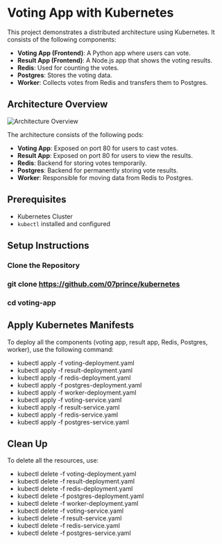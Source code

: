 # Voting App with Kubernetes

This project demonstrates a distributed architecture using Kubernetes. It consists of the following components:
- **Voting App (Frontend)**: A Python app where users can vote.
- **Result App (Frontend)**: A Node.js app that shows the voting results.
- **Redis**: Used for counting the votes.
- **Postgres**: Stores the voting data.
- **Worker**: Collects votes from Redis and transfers them to Postgres.

## Architecture Overview

![Architecture Overview](./images/Screenshot-from-2024-09-30-22-12-04.png)

The architecture consists of the following pods:
- **Voting App**: Exposed on port 80 for users to cast votes.
- **Result App**: Exposed on port 80 for users to view the results.
- **Redis**: Backend for storing votes temporarily.
- **Postgres**: Backend for permanently storing vote results.
- **Worker**: Responsible for moving data from Redis to Postgres.

## Prerequisites

- Kubernetes Cluster
- `kubectl` installed and configured

## Setup Instructions

### Clone the Repository


### git clone https://github.com/07prince/kubernetes
### cd voting-app

## Apply Kubernetes Manifests
To deploy all the components (voting app, result app, Redis, Postgres, worker), use the following command:
- kubectl apply -f voting-deployment.yaml
- kubectl apply -f result-deployment.yaml
- kubectl apply -f redis-deployment.yaml
- kubectl apply -f postgres-deployment.yaml
- kubectl apply -f worker-deployment.yaml
- kubectl apply -f voting-service.yaml
- kubectl apply -f result-service.yaml
- kubectl apply -f redis-service.yaml
- kubectl apply -f postgres-service.yaml
## Clean Up
To delete all the resources, use:
- kubectl delete -f voting-deployment.yaml
- kubectl delete -f result-deployment.yaml
- kubectl delete -f redis-deployment.yaml
- kubectl delete -f postgres-deployment.yaml
- kubectl delete -f worker-deployment.yaml
- kubectl delete -f voting-service.yaml
- kubectl delete -f result-service.yaml
- kubectl delete -f redis-service.yaml
- kubectl delete -f postgres-service.yaml
